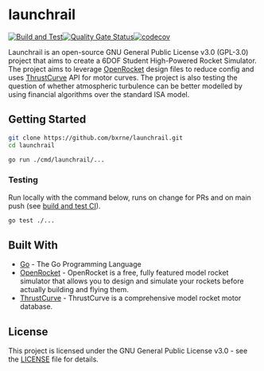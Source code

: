 # launchrail

[![Build and Test](https://github.com/bxrne/launchrail/actions/workflows/build_test.yaml/badge.svg)](https://github.com/bxrne/launchrail/actions/workflows/build_test.yaml)[![Quality Gate Status](https://sonarcloud.io/api/project_badges/measure?project=bxrne_launchrail&metric=alert_status)](https://sonarcloud.io/summary/new_code?id=bxrne_launchrail)[![codecov](https://codecov.io/gh/bxrne/launchrail/graph/badge.svg?token=HDTJQK087F)](https://codecov.io/gh/bxrne/launchrail)

Launchrail is an open-source GNU General Public License v3.0 (GPL-3.0) project that aims to create a 6DOF Student High-Powered Rocket Simulator. The project aims to leverage [OpenRocket](http://openrocket.info/) design files to reduce config and uses [ThrustCurve](https://www.thrustcurve.org/) API for motor curves. The project is also testing the question of whether atmospheric turbulence can be better modelled by using financial algorithms over the standard ISA model.

## Getting Started

```bash
git clone https://github.com/bxrne/launchrail.git
cd launchrail

go run ./cmd/launchrail/...
```

### Testing

Run locally with the command below, runs on change for PRs and on main push (see [build and test CI](.github/workflows/build_test.yaml)).

```bash
go test ./...
```


## Built With

- [Go](https://golang.org/) - The Go Programming Language
- [OpenRocket](http://openrocket.info/) - OpenRocket is a free, fully featured model rocket simulator that allows you to design and simulate your rockets before actually building and flying them.
- [ThrustCurve](https://www.thrustcurve.org/) - ThrustCurve is a comprehensive model rocket motor database.


## License

This project is licensed under the GNU General Public License v3.0 - see the [LICENSE](LICENSE) file for details.
